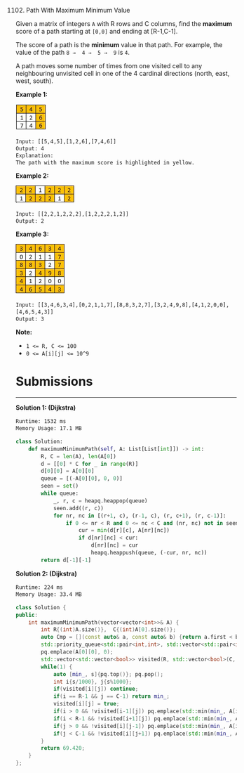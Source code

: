 1102. Path With Maximum Minimum Value

Given a matrix of integers `A` with R rows and C columns, find the **maximum** score of a path starting at `[0,0]` and ending at [R-1,C-1].

The score of a path is the **minimum** value in that path.  For example, the value of the path `8 →  4 →  5 →  9` is `4`.

A path moves some number of times from one visited cell to any neighbouring unvisited cell in one of the 4 cardinal directions (north, east, west, south).

 

**Example 1:**

![1102_1313_ex1.jpeg](img/1102_1313_ex1.jpeg)
```
Input: [[5,4,5],[1,2,6],[7,4,6]]
Output: 4
Explanation: 
The path with the maximum score is highlighted in yellow. 
```

**Example 2:**

![1102_1313_ex2.jpeg](img/1102_1313_ex2.jpeg)
```
Input: [[2,2,1,2,2,2],[1,2,2,2,1,2]]
Output: 2
```

**Example 3:**

![1102_1313_ex3.jpeg](img/1102_1313_ex3.jpeg)
```
Input: [[3,4,6,3,4],[0,2,1,1,7],[8,8,3,2,7],[3,2,4,9,8],[4,1,2,0,0],[4,6,5,4,3]]
Output: 3
```

**Note:**

* `1 <= R, C <= 100`
* `0 <= A[i][j] <= 10^9`

# Submissions
---
**Solution 1: (Dijkstra)**
```
Runtime: 1532 ms
Memory Usage: 17.1 MB
```
```python
class Solution:
    def maximumMinimumPath(self, A: List[List[int]]) -> int:
        R, C = len(A), len(A[0])
        d = [[0] * C for _ in range(R)]
        d[0][0] = A[0][0]
        queue = [(-A[0][0], 0, 0)]
        seen = set()
        while queue:
            _, r, c = heapq.heappop(queue)
            seen.add((r, c))
            for nr, nc in [(r+1, c), (r-1, c), (r, c+1), (r, c-1)]:
                if 0 <= nr < R and 0 <= nc < C and (nr, nc) not in seen:
                    cur = min(d[r][c], A[nr][nc])
                    if d[nr][nc] < cur:
                        d[nr][nc] = cur
                        heapq.heappush(queue, (-cur, nr, nc))
        return d[-1][-1]
```

**Solution 2: (Dijkstra)**
```
Runtime: 224 ms
Memory Usage: 33.4 MB
```
```c++
class Solution {
public:
    int maximumMinimumPath(vector<vector<int>>& A) {
        int R{(int)A.size()},  C{(int)A[0].size()};
        auto Cmp = [](const auto& a, const auto& b) {return a.first < b.first;};
        std::priority_queue<std::pair<int,int>, std::vector<std::pair<int,int>>, decltype(Cmp)> pq(Cmp);
        pq.emplace(A[0][0], 0);
        std::vector<std::vector<bool>> visited(R, std::vector<bool>(C, false));
        while(1) {
            auto [min_, s]{pq.top()}; pq.pop();
            int i{s/1000}, j{s%1000};
            if(visited[i][j]) continue;
            if(i == R-1 && j == C-1) return min_;
            visited[i][j] = true;
            if(i > 0 && !visited[i-1][j]) pq.emplace(std::min(min_, A[i-1][j]), s-1000);
            if(i < R-1 && !visited[i+1][j]) pq.emplace(std::min(min_, A[i+1][j]), s+1000);
            if(j > 0 && !visited[i][j-1]) pq.emplace(std::min(min_, A[i][j-1]), s-1);
            if(j < C-1 && !visited[i][j+1]) pq.emplace(std::min(min_, A[i][j+1]), s+1);
        }
        return 69.420;
    }
};
```